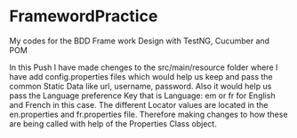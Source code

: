 # FramewordPractice
My codes for the BDD Frame work Design with TestNG, Cucumber and POM

In this Push I have made chenges to the src/main/resource folder where I have add config.properties files which would help us keep and pass the common Static Data like url, username, password.
Also it would help us pass the Language preference Key that is Language: em or fr for English and French in this case.
The different Locator values are located in the en.properties and fr.properties file. Therefore making changes to how these are being called with help of the Properties Class object.
